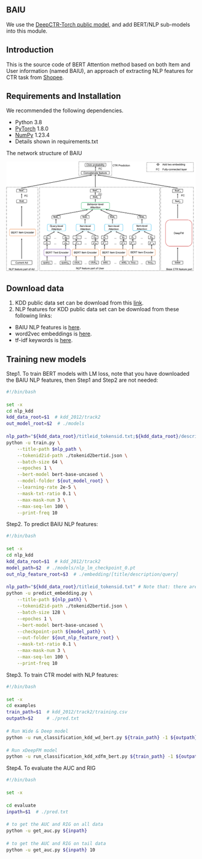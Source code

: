 ## BAIU

We use the [DeepCTR-Torch public model](https://github.com/shenweichen/DeepCTR-Torch), and add BERT/NLP sub-models into this module. 


## Introduction

This is the source code of BERT Attention method based on both Item and User information (named BAIU), an approach of extracting NLP features for CTR task from [Shopee](https://shopee.co.id/). 


## Requirements and Installation
We recommended the following dependencies.

* Python 3.8
* [PyTorch](http://pytorch.org/) 1.8.0
* [NumPy](http://www.numpy.org/) 1.23.4
* Details shown in requirements.txt

The network structure of BAIU

<img src="https://github.com/HaoYang0123/BAIU/blob/main/workflow.png" width="745" alt="workflow" />


## Download data
1. KDD public data set can be download from this [link](https://www.kaggle.com/c/kddcup2012-track2).
2. NLP features for KDD public data set can be download from these following links:
* BAIU NLP features is [here](https://drive.google.com/file/d/1A29WTDiHndC9yRnuCsLtyWSSSAC_gWqG/view?usp=share_link).
* word2vec embeddings is [here](https://drive.google.com/file/d/1y2IsGhrGK6JN7Obc6BDPJ8eRvtokggN7/view?usp=share_link).
* tf-idf keywords is [here]().


## Training new models
Step1. To train BERT models with LM loss, note that you have downloaded the BAIU NLP features, then Step1 and Step2 are not needed: 
```bash
#!/bin/bash

set -x
cd nlp_kdd
kdd_data_root=$1  # kdd_2012/track2
out_model_root=$2  # ./models

nlp_path="${kdd_data_root}/titleid_tokensid.txt;${kdd_data_root}/descriptionid_tokensid.txt;${kdd_data_root}/queryid_tokensid.txt"
python -u train.py \
    --title-path $nlp_path \
    --tokenid2id-path ./tokenid2bertid.json \
    --batch-size 64 \
    --epoches 1 \
    --bert-model bert-base-uncased \
    --model-folder ${out_model_root} \
    --learning-rate 2e-5 \
    --mask-txt-ratio 0.1 \
    --max-mask-num 3 \
    --max-seq-len 100 \
    --print-freq 10
```
Step2. To predict BAIU NLP features:
```bash
#!/bin/bash

set -x
cd nlp_kdd
kdd_data_root=$1  # kdd_2012/track2
model_path=$2  # ./models/nlp_lm_checkpoint_0.pt
out_nlp_feature_root=$3  # ./embedding/[title/description/query]

nlp_path="${kdd_data_root}/titleid_tokensid.txt" # Note that: there are three NLP features: title/description/query, then you need run this script three times.
python -u predict_embedding.py \
    --title-path ${nlp_path} \
    --tokenid2id-path ./tokenid2bertid.json \
    --batch-size 128 \
    --epoches 1 \
    --bert-model bert-base-uncased \
    --checkpoint-path ${model_path} \
    --out-folder ${out_nlp_feature_root} \
    --mask-txt-ratio 0.1 \
    --max-mask-num 3 \
    --max-seq-len 100 \
    --print-freq 10

```

Step3. To train CTR model with NLP features:
```bash
#!/bin/bash

set -x
cd examples
train_path=$1  # kdd_2012/track2/training.csv
outpath=$2     # ./pred.txt

# Run Wide & Deep model
python -u run_classification_kdd_wd_bert.py ${train_path} -1 ${outpath}

# Run xDeepFM model
python -u run_classification_kdd_xdfm_bert.py ${train_path} -1 ${outpath}
```

Step4. To evaluate the AUC and RIG 
```bash
#!/bin/bash

set -x

cd evaluate
inpath=$1  # ./pred.txt

# to get the AUC and RIG on all data
python -u get_auc.py ${inpath}

# to get the AUC and RIG on tail data
python -u get_auc.py ${inpath} 10
```
